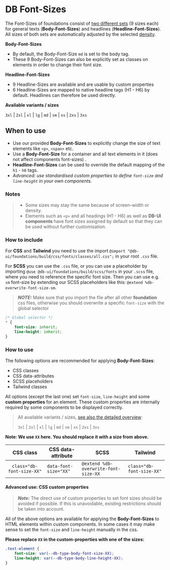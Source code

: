 # DB Font-Sizes

The Font-Sizes of foundations consist of [two different sets](./overview) (9 sizes each) for general texts (**Body-Font-Sizes**) and headlines (**Headline-Font-Sizes**).
All sizes of both sets are automatically adjusted by the selected [density](./../densities/readme).

**Body-Font-Sizes**

-   By default, the Body-Font-Size `md` is set to the body tag.
-   These 9 Body-Font-Sizes can also be explicitly set as classes on elements in order to change their font size.

**Headline-Font-Sizes**

-   9 Headline-Sizes are available and are usable by custom properties
-   6 Headline-Sizes are mapped to native headline tags (H1 - H6) by default. Headlines can therefore be used directly.

**Available variants / sizes**

`3xl` | `2xl` | `xl` | `lg` | `md` | `sm` | `xs` | `2xs` | `3xs`

## When to use

-   Use our provided **Body-Font-Sizes** to explicitly change the size of text elements like `<p>`, `<span>` etc.
-   Use a **Body-Font-Size** for a container and all text elements in it (does not affect components font-sizes) .
-   **Headline-Font-Sizes** can be used to override the default mapping of the `h1` - `h6` tags.
-   _Advanced: use standardised *custom properties* to define `font-size` and `line-height` in your own components._

### Notes

> -   Some sizes may stay the same because of screen-width or density.
> -   Elements such as `<p>` and all headings (H1 - H6) as well as **DB-UI components** have font sizes assigned by default so that they can be used without further customisation.

### How to include

For **CSS** and **Tailwind** you need to use the import `@import "@db-ui/foundations/build/css/fonts/classes/all.css";` in your root `.css` file.

For **SCSS** you can use the `.css` file, or you can use a placeholder by importing `@use @db-ui/foundations/build/scss/fonts` in your `.scss` file, where you need to reference the specific font size.
Then you can use e.g. `sm` font-size by extending our SCSS placeholders like this: `@extend %db-overwrite-font-size-sm`.

> **_NOTE:_** Make sure that you import the file after all other **foundation** css files, otherwise you should overwrite a specific `font-size` with the global selector

```css
/* Global selector */
* {
	font-size: inherit;
	line-height: inherit;
}
```

### How to use

The following options are recommended for applying **Body-Font-Sizes**:

-   CSS classes
-   CSS data-attributes
-   SCSS placeholders
-   Tailwind classes

All options (except the last one) set `font-size`, `line-height` and some **custom properties** for an element. These custom properties are internally required by some components to be displayed correctly.

> All available variants / sizes, [see also the detailed overview](./overview):
>
> `3xl` | `2xl` | `xl` | `lg` | `md` | `sm` | `xs` | `2xs` | `3xs`

**Note: We use `XX` here. You should replace it with a size from above.**

|         CSS class         | CSS data-attribute    | SCSS                                 | Tailwind                  |
| :-----------------------: | --------------------- | ------------------------------------ | ------------------------- |
| `class="db-font-size-XX"` | `data-font-size="XX"` | `@extend %db-overwrite-font-size-XX` | `class="db-font-size-XX"` |

#### Advanced use: CSS custom properties

> **_Note:_** The direct use of custom properties to set font sizes should be avoided if possible. If this is unavoidable, existing restrictions should be taken into account.

All of the above options are available for applying the **Body-Font-Sizes** to HTML elements within custom components. In some cases it may make sense to set the `font-size` and `line-height` manually in the css.

**Please replace `XX` in the custom-properties with one of the sizes:**

```css
.text-element {
	font-size: var(--db-type-body-font-size-XX);
	line-height: var(--db-type-body-line-height-XX);
}
```
